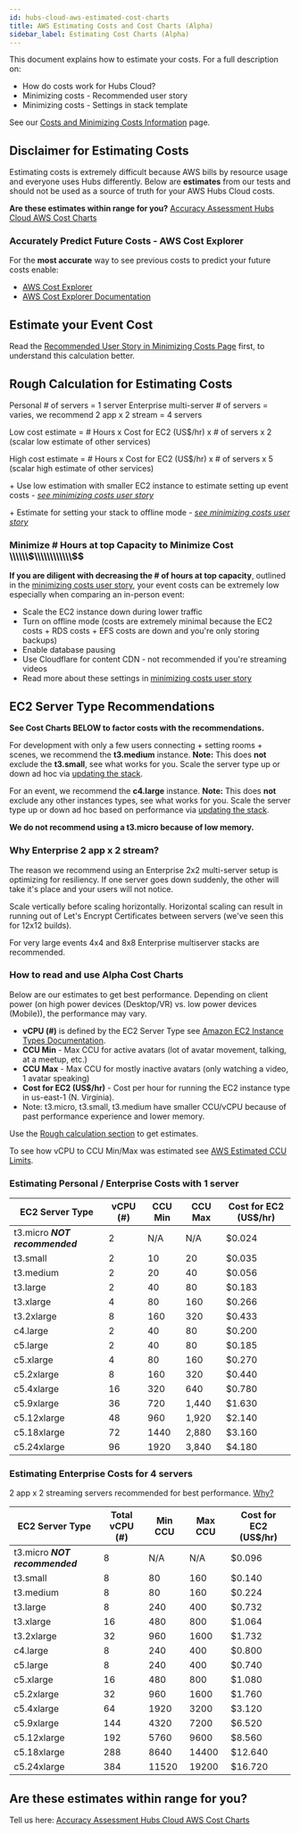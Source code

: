 ```yaml
---
id: hubs-cloud-aws-estimated-cost-charts
title: AWS Estimating Costs and Cost Charts (Alpha)
sidebar_label: Estimating Cost Charts (Alpha)
---
```


This document explains how to estimate your costs. For a full description on:

- How do costs work for Hubs Cloud?
- Minimizing costs - Recommended user story
- Minimizing costs - Settings in stack template

See our [Costs and Minimizing Costs Information](./hubs-cloud-aws-costs.md) page.

## Disclaimer for Estimating Costs

Estimating costs is extremely difficult because AWS bills by resource usage and everyone uses Hubs differently. Below are **estimates** from our tests and should not be used as a source of truth for your AWS Hubs Cloud costs.

**Are these estimates within range for you?** [Accuracy Assessment Hubs Cloud AWS Cost Charts](https://forms.gle/WD5dQ6k2zEjTkYQR6)

### Accurately Predict Future Costs - AWS Cost Explorer

For the **most accurate** way to see previous costs to predict your future costs enable:

- [AWS Cost Explorer](https://console.aws.amazon.com/billing/home)
- [AWS Cost Explorer Documentation](https://docs.aws.amazon.com/awsaccountbilling/latest/aboutv2/ce-what-is.html)

## Estimate your Event Cost

Read the [Recommended User Story in Minimizing Costs Page](./hubs-cloud-aws-costs.md#minimize-your-hubs-cloud-costs---a-user-story) first, to understand this calculation better.

## Rough Calculation for Estimating Costs

Personal # of servers = 1 server
Enterprise multi-server # of servers = varies, we recommend 2 app x 2 stream = 4 servers

Low cost estimate = # Hours x Cost for EC2 (US\$/hr) x # of servers x 2 (scalar low estimate of other services)

High cost estimate = # Hours x Cost for EC2 (US\$/hr) x # of servers x 5 (scalar high estimate of other services)

\+ Use low estimation with smaller EC2 instance to estimate setting up event costs - _[see minimizing costs user story](./hubs-cloud-aws-costs.md#minimize-your-hubs-cloud-costs---a-user-story)_

\+ Estimate for setting your stack to offline mode - _[see minimizing costs user story](./hubs-cloud-aws-costs.md#minimize-your-hubs-cloud-costs---a-user-story)_

### Minimize # Hours at top Capacity to Minimize Cost \\\\\\\\\\\\$\\\\\\\\\\\\$\$

**If you are diligent with decreasing the # of hours at top capacity**, outlined in the [minimizing costs user story](./hubs-cloud-aws-costs.md#minimize-your-hubs-cloud-costs---a-user-story), your event costs can be extremely low especially when comparing an in-person event:

- Scale the EC2 instance down during lower traffic
- Turn on offline mode (costs are extremely minimal because the EC2 costs + RDS costs + EFS costs are down and you're only storing backups)
- Enable database pausing
- Use Cloudflare for content CDN - not recommended if you're streaming videos
- Read more about these settings in [minimizing costs user story](./hubs-cloud-aws-costs.md#minimize-your-hubs-cloud-costs---a-user-story)

## EC2 Server Type Recommendations

**See Cost Charts BELOW to factor costs with the recommendations.**

For development with only a few users connecting + setting rooms + scenes, we recommend the **t3.medium** instance.
**Note:** This does **not** exclude the **t3.small**, see what works for you. Scale the server type up or down ad hoc via [updating the stack](./hubs-cloud-aws-updating-the-stack.md).

For an event, we recommend the **c4.large** instance.
**Note:** This does **not** exclude any other instances types, see what works for you. Scale the server type up or down ad hoc based on performance via [updating the stack](./hubs-cloud-aws-updating-the-stack.md).

**We do not recommend using a t3.micro because of low memory.**

### Why Enterprise 2 app x 2 stream?

The reason we recommend using an Enterprise 2x2 multi-server setup is optimizing for resiliency. If one server goes down suddenly, the other will take it's place and your users will not notice.

Scale vertically before scaling horizontally. Horizontal scaling can result in running out of Let's Encrypt Certificates between servers (we've seen this for 12x12 builds).

For very large events 4x4 and 8x8 Enterprise multiserver stacks are recommended.

### How to read and use Alpha Cost Charts

Below are our estimates to get best performance. Depending on client power (on high power devices (Desktop/VR) vs. low power devices (Mobile)), the performance may vary.

- **vCPU (#)** is defined by the EC2 Server Type see [Amazon EC2 Instance Types Documentation](https://aws.amazon.com/ec2/instance-types/).
- **CCU Min** - Max CCU for active avatars (lot of avatar movement, talking, at a meetup, etc.)
- **CCU Max** - Max CCU for mostly inactive avatars (only watching a video, 1 avatar speaking)
- **Cost for EC2 (US\$/hr)** - Cost per hour for running the EC2 instance type in us-east-1 (N. Virginia).
- Note: t3.micro, t3.small, t3.medium have smaller CCU/vCPU because of past performance experience and lower memory.

Use the [Rough calculation section](****) to get estimates.

To see how vCPU to CCU Min/Max was estimated see [AWS Estimated CCU Limits](./hubs-cloud-aws-estimated-ccu-limits.md).

### Estimating Personal / Enterprise Costs with 1 server

| EC2 Server Type                | vCPU (#) | CCU Min | CCU Max | Cost for EC2 (US\$/hr) |
| ------------------------------ | -------- | ------- | ------- | ---------------------- |
| t3.micro _**NOT recommended**_ | 2        | N/A     | N/A     | \$0.024                |
| t3.small                       | 2        | 10      | 20      | \$0.035                |
| t3.medium                      | 2        | 20      | 40      | \$0.056                |
| t3.large                       | 2        | 40      | 80      | \$0.183                |
| t3.xlarge                      | 4        | 80      | 160     | \$0.266                |
| t3.2xlarge                     | 8        | 160     | 320     | \$0.433                |
| c4.large                       | 2        | 40      | 80      | \$0.200                |
| c5.large                       | 2        | 40      | 80      | \$0.185                |
| c5.xlarge                      | 4        | 80      | 160     | \$0.270                |
| c5.2xlarge                     | 8        | 160     | 320     | \$0.440                |
| c5.4xlarge                     | 16       | 320     | 640     | \$0.780                |
| c5.9xlarge                     | 36       | 720     | 1,440   | \$1.630                |
| c5.12xlarge                    | 48       | 960     | 1,920   | \$2.140                |
| c5.18xlarge                    | 72       | 1440    | 2,880   | \$3.160                |
| c5.24xlarge                    | 96       | 1920    | 3,840   | \$4.180                |

### Estimating Enterprise Costs for 4 servers

2 app x 2 streaming servers recommended for best performance. [Why?](****)

| EC2 Server Type                | Total vCPU (#) | Min CCU | Max CCU | Cost for EC2 (US\$/hr) |
| ------------------------------ | -------------- | ------- | ------- | ---------------------- |
| t3.micro _**NOT recommended**_ | 8              | N/A     | N/A     | \$0.096                |
| t3.small                       | 8              | 80      | 160     | \$0.140                |
| t3.medium                      | 8              | 80      | 160     | \$0.224                |
| t3.large                       | 8              | 240     | 400     | \$0.732                |
| t3.xlarge                      | 16             | 480     | 800     | \$1.064                |
| t3.2xlarge                     | 32             | 960     | 1600    | \$1.732                |
| c4.large                       | 8              | 240     | 400     | \$0.800                |
| c5.large                       | 8              | 240     | 400     | \$0.740                |
| c5.xlarge                      | 16             | 480     | 800     | \$1.080                |
| c5.2xlarge                     | 32             | 960     | 1600    | \$1.760                |
| c5.4xlarge                     | 64             | 1920    | 3200    | \$3.120                |
| c5.9xlarge                     | 144            | 4320    | 7200    | \$6.520                |
| c5.12xlarge                    | 192            | 5760    | 9600    | \$8.560                |
| c5.18xlarge                    | 288            | 8640    | 14400   | \$12.640               |
| c5.24xlarge                    | 384            | 11520   | 19200   | \$16.720               |

## Are these estimates within range for you?

Tell us here: [Accuracy Assessment Hubs Cloud AWS Cost Charts](https://forms.gle/WD5dQ6k2zEjTkYQR6)
